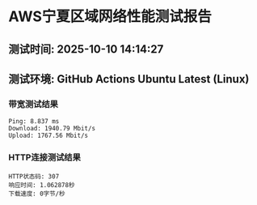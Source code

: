 # AWS宁夏区域网络性能测试报告
## 测试时间: 2025-10-10 14:14:27
## 测试环境: GitHub Actions Ubuntu Latest (Linux)

### 带宽测试结果
```
Ping: 8.837 ms
Download: 1940.79 Mbit/s
Upload: 1767.56 Mbit/s
```

### HTTP连接测试结果
```
HTTP状态码: 307
响应时间: 1.062878秒
下载速度: 0字节/秒
```

